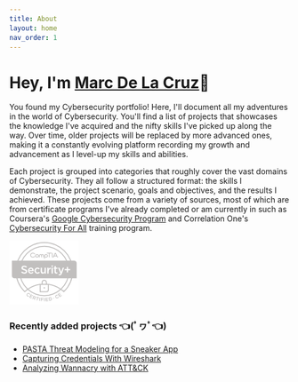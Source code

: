 ```yaml
---
title: About
layout: home
nav_order: 1
---
```

# Hey, I'm <a href="https://www.linkedin.com/in/marcdlc/" target="_blank">Marc De La Cruz</a>👋
You found my Cybersecurity portfolio! Here, I'll document all my adventures in the world of Cybersecurity. You'll find a list of projects that showcases the knowledge I've acquired and the nifty skills I've picked up along the way. Over time, older projects will be replaced by more advanced ones, making it a constantly evolving platform recording my growth and advancement as I level-up my skills and abilities.

Each project is grouped into categories that roughly cover the vast domains of Cybersecurity. They all follow a structured format: the skills I demonstrate, the project scenario, goals and objectives, and the results I achieved. These projects come from a variety of sources, most of which are from certificate programs I've already completed or am currently in such as Coursera's <a href="https://www.credly.com/badges/2dd1e480-11bc-4096-ad6f-8760fb1b0fb4/public_url" target="_blank">Google Cybersecurity Program</a> and Correlation One's <a href="https://www.correlation-one.com/cybersecurity" target="_blank">Cybersecurity For All</a> training program. 

<a href="https://www.credly.com/badges/1800b82f-7099-4fe1-8b44-832154f733ea/public_url" target="_blank"><img src="assets/images/sec+_logo.png"></a>

### Recently added projects 👈(ﾟヮﾟ👈) 
- [PASTA Threat Modeling for a Sneaker App](/pasta_shoeapp)
- [Capturing Credentials With Wireshark](/wireshark1)
- [Analyzing Wannacry with ATT&CK](/wannacry)
